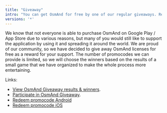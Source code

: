 ```yaml
---
title: "Giveaway"
intro: "You can get OsmAnd for free by one of our regular giveaways. Read more how to register and participate."
versions: '*'
---
```


We know that not everyone is able to purchase OsmAnd on Google Play / App Store due to various reasons, but many of you would still like to support the application by using it and spreading it around the world. We are proud of our community, so we have decided to give away OsmAnd licenses for free as a reward for your support. The number of promocodes we can provide is limited, so we will choose the winners based on the results of a small game that we have organized to make the whole process more entertaining.

Links: 
- [View OsmAnd Giveaway results & winners](https://osmand.net/giveaway).
- [Participate in OsmAnd Giveaway](https://osmand.net/#osmand_giveaway).
- [Redeem promocode Android](https://support.google.com/googleplay/answer/3422659?hl)
- [Redeem promocode iOS](https://support.apple.com/en-gb/HT201209)





